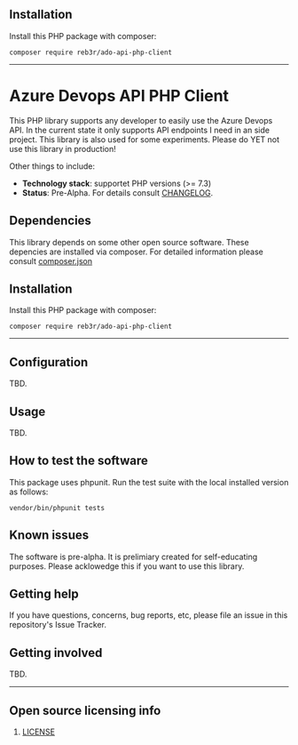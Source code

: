 ## Installation

Install this PHP package with composer:

```
composer require reb3r/ado-api-php-client
```

----

# Azure Devops API PHP Client

This PHP library supports any developer to easily use the Azure Devops API. In the current state it only supports API endpoints I need in an side project. This library is also used for some experiments. Please do YET not use this library in production!

Other things to include:

  - **Technology stack**: supportet PHP versions (>= 7.3)
  - **Status**:  Pre-Alpha. For details consult [CHANGELOG](CHANGELOG.md).

## Dependencies

This library depends on some other open source software. These depencies are installed via composer. For detailed information please consult [composer.json](composer.json)

## Installation

Install this PHP package with composer:

```
composer require reb3r/ado-api-php-client
```

----

## Configuration

TBD.

## Usage

TBD.

## How to test the software

This package uses phpunit. Run the test suite with the local installed version as follows:

```
vendor/bin/phpunit tests
```

## Known issues

The software is pre-alpha. It is prelimiary created for self-educating purposes. Please acklowedge this if you want to use this library.

## Getting help

If you have questions, concerns, bug reports, etc, please file an issue in this repository's Issue Tracker.

## Getting involved

TBD.


----

## Open source licensing info
1. [LICENSE](LICENSE)

